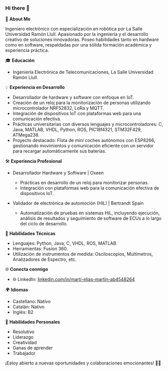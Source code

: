 ### Hi there 👋


🚀 **About Me**

Ingeniero electrónico con especialización en robótica por La Salle Universidad Ramón Llull. Apasionado por la ingeniería y el desarrollo creativo de soluciones innovadoras. Poseo habilidades tanto en hardware como en software, respaldadas por una sólida formación académica y experiencia práctica.

🎓 **Educación**
- Ingeniería Electrónica de Telecomunicaciones, La Salle Universidad Ramón Llull.

💡 **Experiencia en Desarrollo**
- Desarrollador de hardware y software con enfoque en IoT.
- Creación de un reloj para la monitorización de personas utilizando microcontrolador NRF52832, LoRa y MQTT.
- Integración de dispositivos IoT con plataformas web para una comunicación efectiva.
- Prácticas universitarias con diversos lenguajes y microcontroladores: C, Java, MATLAB, VHDL, Python, ROS, PIC18f4321, STM32F429, ATMega238.
- Proyecto destacado: Flota de mini coches autónomos con ESP8266, gestionando movimientos y comunicación eficiente con un servidor para recargar automáticamente sus baterías.

🛠️ **Experiencia Profesional**
- Desarrollador Hardware y Software | Oxeen
  - Prácticas en desarrollo de un reloj para monitorizar personas.
  - Integración con plataformas web para la comunicación efectiva de dispositivos IoT.

- Validador de electrónica de automoción (HIL) | Bertrandt Spain
  - Automatización de pruebas en sistemas HiL, incluyendo ejecución, análisis de resultados y seguimiento de software de ECUs a lo largo del ciclo de desarrollo.

🔧 **Habilidades Técnicas**
- Lenguajes: Python, Java, C, VHDL, ROS, MATLAB.
- Herramientas: Fusion 360.
- Utilización de instrumentos de medida: Osciloscopios, Multímetros, Analizadores de Espectro, etc.

🌐 **Conecta conmigo**
- 🌐 LinkedIn: [linkedin.com/in/martí-elias-martin-ab4548264](https://www.linkedin.com/in/mart%C3%AD-elias-martin-ab4548264)

🌍 **Idiomas**
- Castellano: Nativo
- Catalán: Nativo
- Inglés: B2

💼 **Habilidades Personales**
- Resolutivo
- Liderazgo
- Creatividad
- Ganas de aprender
- Trabajador

¡Estoy abierto a nuevas oportunidades y colaboraciones emocionantes! 👋✨
